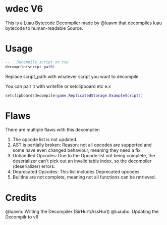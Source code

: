 # wdec V6

This is a Luau Bytecode Decompiler made by @luavm that decompiles luau bytecode to human-readable Source.

# Usage
```lua
--.. Decompile script on top
decompile(script_path)
```
Replace script_path with whatever script you want to decompile.

You can pair it with writefile or setclipboard etc
e.x
```lua
setclipboard(decompile(game.ReplicatedStorage.ExampleScript))
```

# Flaws
There are multiple flaws with this decompiler:
1. The opcode list is not updated.
2. AST is partially broken: Reason: not all opcodes are supported and some have even changed behaviour, meaning they need a fix.
3. Unhandled Opcodes: Due to the Opcode list not being complete, the deserializer can't pick out an invalid table index, so the decompiler (deserializer) errors.
4. Deprecated Opcodes: This list includes Deprecated opcodes.
5. BuiltIns are not complete, meaning not all functions can be retrieved.

# Credits

@luavm: Writing the Decompiler (SirHurt/AssHurt)
@luaubc: Updating the Decompilr to v6
